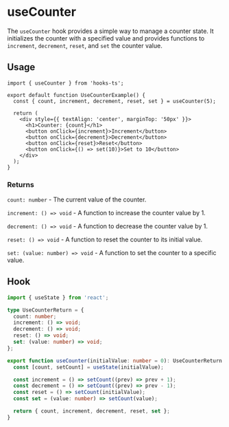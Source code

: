 # useCounter

The `useCounter` hook provides a simple way to manage a counter state. It initializes the counter with a specified value and provides functions to `increment`, `decrement`, `reset`, and `set` the counter value.

## Usage

```tsx
import { useCounter } from 'hooks-ts';

export default function UseCounterExample() {
  const { count, increment, decrement, reset, set } = useCounter(5);

  return (
    <div style={{ textAlign: 'center', marginTop: '50px' }}>
      <h1>Counter: {count}</h1>
      <button onClick={increment}>Increment</button>
      <button onClick={decrement}>Decrement</button>
      <button onClick={reset}>Reset</button>
      <button onClick={() => set(10)}>Set to 10</button>
    </div>
  );
}
```

### Returns

`count: number` - The current value of the counter.

`increment: () => void` - A function to increase the counter value by 1.

`decrement: () => void` - A function to decrease the counter value by 1.

`reset: () => void` - A function to reset the counter to its initial value.

`set: (value: number) => void` - A function to set the counter to a specific value.

## Hook

```ts
import { useState } from 'react';

type UseCounterReturn = {
  count: number;
  increment: () => void;
  decrement: () => void;
  reset: () => void;
  set: (value: number) => void;
};

export function useCounter(initialValue: number = 0): UseCounterReturn {
  const [count, setCount] = useState(initialValue);

  const increment = () => setCount((prev) => prev + 1);
  const decrement = () => setCount((prev) => prev - 1);
  const reset = () => setCount(initialValue);
  const set = (value: number) => setCount(value);

  return { count, increment, decrement, reset, set };
}
```
